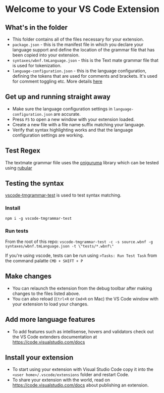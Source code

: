 # Welcome to your VS Code Extension

## What's in the folder

* This folder contains all of the files necessary for your extension.
* `package.json` - this is the manifest file in which you declare your language support and define the location of the grammar file that has been copied into your extension.
* `syntaxes/wbnf.tmLanguage.json` - this is the Text mate grammar file that is used for tokenization.
* `language-configuration.json` - this is the language configuration, defining the tokens that are used for comments and brackets. It's used for comment toggling etc. More details [here](https://code.visualstudio.com/api/language-extensions/language-configuration-guide)

## Get up and running straight away

* Make sure the language configuration settings in `language-configuration.json` are accurate.
* Press `F5` to open a new window with your extension loaded.
* Create a new file with a file name suffix matching your language.
* Verify that syntax highlighting works and that the language configuration settings are working.

## Test Regex

The textmate grammar fiile uses the [oniguruma](https://github.com/kkos/oniguruma) library which can be tested using [rubular](https://rubular.com/)

## Testing the syntax

[vscode-tmgrammar-test](https://github.com/PanAeon/vscode-tmgrammar-test) is used to test syntax matching. 

### Install

`npm i -g vscode-tmgrammar-test`

### Run tests

From the root of this repo:
`vscode-tmgrammar-test -c -s source.wbnf -g syntaxes/wbnf.tmLanguage.json -t \"tests/*.wbnf\"`

If you're using vscode, tests can be run using `>Tasks: Run Test Task` from the command palatte `CMD + SHIFT + P`

## Make changes

* You can relaunch the extension from the debug toolbar after making changes to the files listed above.
* You can also reload (`Ctrl+R` or `Cmd+R` on Mac) the VS Code window with your extension to load your changes.

## Add more language features

* To add features such as intellisense, hovers and validators check out the VS Code extenders documentation at https://code.visualstudio.com/docs

## Install your extension

* To start using your extension with Visual Studio Code copy it into the `<user home>/.vscode/extensions` folder and restart Code.
* To share your extension with the world, read on https://code.visualstudio.com/docs about publishing an extension.
